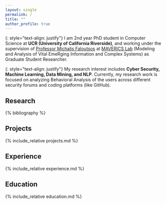 ```yaml
---
layout: single
permalink: /
title: ""
author_profile: true
---
```

<!-- ## Hello, I am Masud -->
{: style="text-align: justify"}
I am 2nd year PhD student in Computer Science at **UCR (University of California Riverside)**, and working under the supervision of [Professor Michalis Faloutsos](https://scholar.google.com/citations?user=eCXMUQEAAAAJ&hl=en) at [MAVERICS Lab](https://maverics.cs.ucr.edu/) (Modeling and Analysis of Vital EmeRging Information and Complex Systems) as Graduate Student Researcher.  

{: style="text-align: justify"}
My research interest includes **Cyber Security, Machine Learning, Data Mining, and NLP**. Currently, my research work is focused on analyzing Behavioral Analysis of the users across different security forums and coding platforms (like GitHub).
<br>

## Research
{% bibliography %}

## Projects
{% include_relative projects.md %}

## Experience
{% include_relative experience.md %}

## Education
{% include_relative education.md %}





